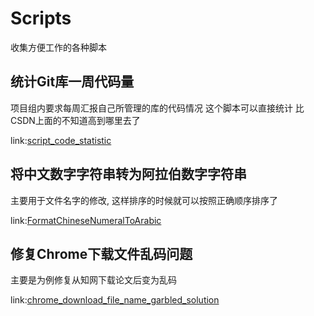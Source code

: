 # Scripts
收集方便工作的各种脚本

## 统计Git库一周代码量

项目组内要求每周汇报自己所管理的库的代码情况 这个脚本可以直接统计 比CSDN上面的不知道高到哪里去了

link:[script_code_statistic](https://github.com/wangzilinn/script_code_statistic)

## 将中文数字字符串转为阿拉伯数字字符串

主要用于文件名字的修改, 这样排序的时候就可以按照正确顺序排序了

link:[FormatChineseNumeralToArabic](https://github.com/wangzilinn/FormatChineseNumeralToArabic)

## 修复Chrome下载文件乱码问题

主要是为例修复从知网下载论文后变为乱码

link:[chrome_download_file_name_garbled_solution](https://github.com/wangzilinn/chrome_download_file_name_garbled_solution)
